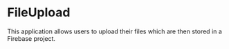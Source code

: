 # FileUpload
This application allows users to upload their files which are then stored in a Firebase project.
